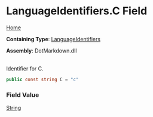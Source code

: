 # LanguageIdentifiers\.C Field

[Home](../../../README.md)

**Containing Type**: [LanguageIdentifiers](../README.md)

**Assembly**: DotMarkdown\.dll

\
Identifier for C\.

```csharp
public const string C = "c"
```

### Field Value

[String](https://docs.microsoft.com/en-us/dotnet/api/system.string)

